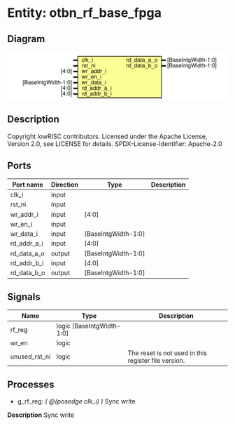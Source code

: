 # Entity: otbn_rf_base_fpga
## Diagram
![Diagram](otbn_rf_base_fpga.svg "Diagram")
## Description
Copyright lowRISC contributors.
 Licensed under the Apache License, Version 2.0, see LICENSE for details.
 SPDX-License-Identifier: Apache-2.0
 
## Ports
| Port name   | Direction | Type                | Description |
| ----------- | --------- | ------------------- | ----------- |
| clk_i       | input     |                     |             |
| rst_ni      | input     |                     |             |
| wr_addr_i   | input     | [4:0]               |             |
| wr_en_i     | input     |                     |             |
| wr_data_i   | input     | [BaseIntgWidth-1:0] |             |
| rd_addr_a_i | input     | [4:0]               |             |
| rd_data_a_o | output    | [BaseIntgWidth-1:0] |             |
| rd_addr_b_i | input     | [4:0]               |             |
| rd_data_b_o | output    | [BaseIntgWidth-1:0] |             |
## Signals
| Name          | Type                      | Description                                           |
| ------------- | ------------------------- | ----------------------------------------------------- |
| rf_reg        | logic [BaseIntgWidth-1:0] |                                                       |
| wr_en         | logic                     |                                                       |
| unused_rst_ni | logic                     | The reset is not used in this register file version.  |
## Processes
- g_rf_reg: _( @(posedge clk_i) )_
Sync write

**Description**
Sync write


